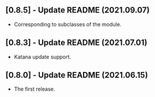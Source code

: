 ## [0.8.5] - Update README (2021.09.07)

* Corresponding to subclasses of the module.

## [0.8.3] - Update README (2021.07.01)

* Katana update support.

## [0.8.0] - Update README (2021.06.15)

* The first release.
